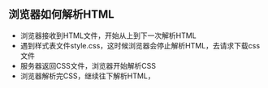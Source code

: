 ## 浏览器如何解析HTML

- 浏览器接收到HTML文件，开始从上到下一次解析HTML
- 遇到样式表文件style.css，这时候浏览器会停止解析HTML，去请求下载css文件
- 服务器返回CSS文件，浏览器开始解析CSS
- 浏览器解析完CSS，继续往下解析HTML，